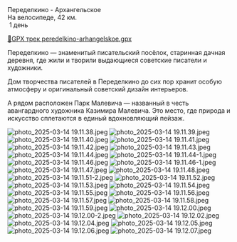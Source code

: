 
<link rel="stylesheet" href="../assets-custom/css/style-markdown.css">
<div class="cover-container" style="background-image: url('archangleskoe-1600.jpg');">
	<div class="cover-text">
		<div class="cover-title">
            Переделкино - Архангельское
        </div>
		<div class="cover-description">
			<div class="packages-location">
                <img loading="lazy" src="../assets-custom/icon-bike.png" alt="" class="cover-icon">
                <div class="h4-default regular">На велосипеде, 42 км.</div>
            </div>
            <div>
                <img class="cover-icon" loading="lazy" src="../assets-custom/icon-time.png" alt=""  />
                <span>1 день</span>
            </div>
		</div>
	</div>
</div>

<div id="map"></div>

[📍GPX трек peredelkino-arhangelskoe.gpx](peredelkino-arhangelskoe.gpx)

Переделкино — знаменитый писательский посёлок, старинная дачная деревня, где жили и творили выдающиеся советские писатели и художники.

Дом творчества писателей в Переделкино до сих пор хранит особую атмосферу и оригинальный советский дизайн интерьеров.

А рядом расположен Парк Малевича — названный в честь авангардного художника Казимира Малевича. Это место, где природа и искусство сплетаются в единый вдохновляющий пейзаж.

![photo_2025-03-14 19.11.38.jpeg](imgs/photo_2025-03-14%2019.11.38.jpeg)
![photo_2025-03-14 19.11.39.jpeg](imgs/photo_2025-03-14%2019.11.39.jpeg)
![photo_2025-03-14 19.11.40.jpeg](imgs/photo_2025-03-14%2019.11.40.jpeg)
![photo_2025-03-14 19.11.41.jpeg](imgs/photo_2025-03-14%2019.11.41.jpeg)
![photo_2025-03-14 19.11.42.jpeg](imgs/photo_2025-03-14%2019.11.42.jpeg)
![photo_2025-03-14 19.11.43.jpeg](imgs/photo_2025-03-14%2019.11.43.jpeg)
![photo_2025-03-14 19.11.44.jpeg](imgs/photo_2025-03-14%2019.11.44.jpeg)
![photo_2025-03-14 19.11.44-1.jpeg](imgs/photo_2025-03-14%2019.11.44-1.jpeg)
![photo_2025-03-14 19.11.46.jpeg](imgs/photo_2025-03-14%2019.11.46.jpeg)
![photo_2025-03-14 19.11.46-1.jpeg](imgs/photo_2025-03-14%2019.11.46-1.jpeg)
![photo_2025-03-14 19.11.47.jpeg](imgs/photo_2025-03-14%2019.11.47.jpeg)
![photo_2025-03-14 19.11.48.jpeg](imgs/photo_2025-03-14%2019.11.48.jpeg)
![photo_2025-03-14 19.11.51-2.jpeg](imgs/photo_2025-03-14%2019.11.51-2.jpeg)
![photo_2025-03-14 19.11.52.jpeg](imgs/photo_2025-03-14%2019.11.52.jpeg)
![photo_2025-03-14 19.11.53.jpeg](imgs/photo_2025-03-14%2019.11.53.jpeg)
![photo_2025-03-14 19.11.54.jpeg](imgs/photo_2025-03-14%2019.11.54.jpeg)
![photo_2025-03-14 19.11.55.jpeg](imgs/photo_2025-03-14%2019.11.55.jpeg)
![photo_2025-03-14 19.11.56.jpeg](imgs/photo_2025-03-14%2019.11.56.jpeg)
![photo_2025-03-14 19.11.57.jpeg](imgs/photo_2025-03-14%2019.11.57.jpeg)
![photo_2025-03-14 19.11.58.jpeg](imgs/photo_2025-03-14%2019.11.58.jpeg)
![photo_2025-03-14 19.11.59.jpeg](imgs/photo_2025-03-14%2019.11.59.jpeg)
![photo_2025-03-14 19.12.00.jpeg](imgs/photo_2025-03-14%2019.12.00.jpeg)
![photo_2025-03-14 19.12.00-2.jpeg](imgs/photo_2025-03-14%2019.12.00-2.jpeg)
![photo_2025-03-14 19.12.02.jpeg](imgs/photo_2025-03-14%2019.12.02.jpeg)
![photo_2025-03-14 19.12.04.jpeg](imgs/photo_2025-03-14%2019.12.04.jpeg)
![photo_2025-03-14 19.12.05.jpeg](imgs/photo_2025-03-14%2019.12.05.jpeg)
![photo_2025-03-14 19.12.06.jpeg](imgs/photo_2025-03-14%2019.12.06.jpeg)
![photo_2025-03-14 19.12.07.jpeg](imgs/photo_2025-03-14%2019.12.07.jpeg)








<link href="https://api.mapbox.com/mapbox-gl-js/v3.10.0/mapbox-gl.css" rel="stylesheet">
<script src="https://api.mapbox.com/mapbox-gl-js/v3.10.0/mapbox-gl.js"></script>
<script src="https://cdn.jsdelivr.net/npm/js-yaml@4.1.0/dist/js-yaml.min.js"></script>
<script src="../assets-custom/js/cozy-journey.js"></script>
<script>architectMap({
    tracks: [{path: 'peredelkino-arhangelskoe.gpx'}],  
    points: 'points.yaml',
    zoom: 9.3,
    center: [37.44454, 55.73280 ],
    fitDuration: 9000
});
</script>


